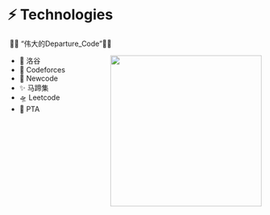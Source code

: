 #   ⚡ Technologies

​                                                                                   🐱‍🐉 “伟大的Departure_Code”🐱‍🏍

<p align="center">
  <img align="right" src="https://media.giphy.com/media/j2NDJZct5aXPzQItQ9/giphy.gif" width="300" height="300"  alt=""/>
</p>

- 🌌 洛谷
- 🔭 Codeforces
- 👯 Newcode
- ✨ 马蹄集
- 🛸 Leetcode
- 🎼 PTA

